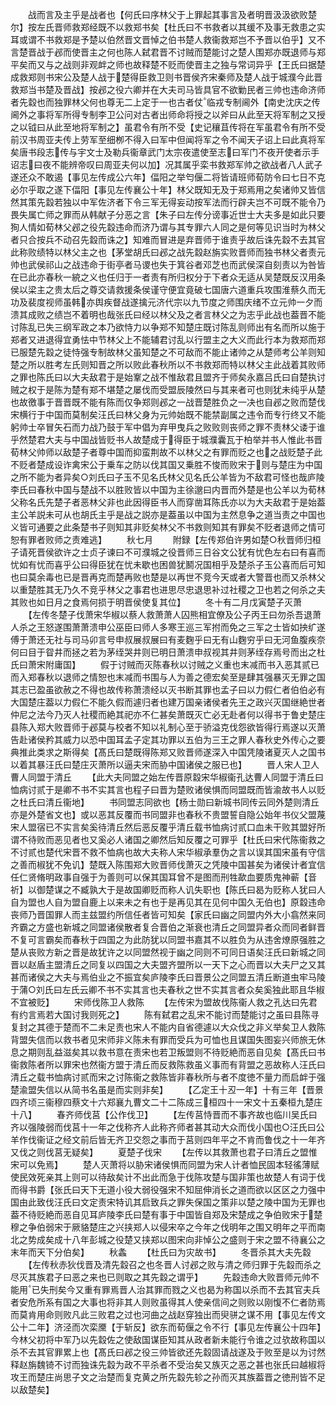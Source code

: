 <!-- { "loadSidebar": true } -->
　　战而言及主乎是战者也【何氏曰序林父于上罪起其事言及者明晋汲汲欲败楚尔】按左氏晋师救郑经既不以救郑书矣【杜氏曰不书救者以其缓不及事无救患之实耳或谓不书救郑是予楚以伯然晋文晋悼之伯书楚人救衞救郑岂不予晋以伯乎】又不言楚晋战于邲而使晋主之何也陈人弑君晋不讨贼而楚能讨之楚人围郑亦既退师与郑平矣而又与之战则非观衅之师也故释楚不贬而使晋主之独与常词异乎【王氏曰据楚成救郑则书宋公及楚人战于楚得臣救卫则书晋侯齐宋秦师及楚人战于城濮今此晋救郑当书楚及晋战】按邲之役六卿并在大夫司马皆具官不欲勦民者三帅也违命济师者先縠也而独罪林父何也尊无二上定于一也古者仗临戎专制阃外【南史沈庆之传阃外之事将军所得专制李卫公问对古者出师命将授之以斧曰从此至天将军制之又授之以钺曰从此至地将军制之】虽君令有所不受【史记穰苴传将在军虽君令有所不受前汉书周亚夫传上劳军至细栁不得入曰军中但闻将军之令不闻天子诏上曰此真将军矣唐书段志传与宇文士及勒兵衞章武门太宗夜遣使至志曰军门不夜开使者示手诏志曰夜不能辨帝叹曰周亚夫何以加】况其属乎栾书救郑军帅之欲战者八人武子遂还众不敢遏【事见左传成公六年】偪阳之举匄偃二将皆请班师荀防令曰七日不克必尔乎取之遂下偪阳【事见左传襄公十年】林父既知无及于郑焉用之矣诸帅又皆信然其策先縠若独以中军佐济者下令三军无得妄动按军法而行辟夫岂不可既不能令乃畏失属亡师之罪而从韩献子分恶之言【朱子曰左传分谤事近世士大夫多是如此只要狥人情如荀林父邲之役先縠违命而济乃谓与其专罪六人同之是何等见识当时为林父者只合按兵不动召先縠而诛之】知难而冒进是弃晋师于谁责乎故后诛先縠不去其官此称败绩特以林父主之也【茅堂胡氏曰邲之战先縠赵旃实败晋师而独书林父者责元帅也武侯祁山之战违命于街亭者马谡也失于箕谷者邓芝也而武侯深自刻责以为咎皆在已此亦春秋一綂之义也任归于一者责有所归权分于下者众无适从吴楚既反汉用条侯以梁主之贵太后之尊交请救援条侯谨守便宜竟破七国唐六道重兵攻围淮蔡久而无功及裴度视师虽韩亦舆疾督战遂擒元济代宗以九节度之师围庆绪不立元帅一夕而溃其成败之绩岂不着明也哉张氏曰经以林父及之者言林父之为志乎此战也葢晋不能讨陈乱已失三纲军政之本乃欲恃力以争郑不知楚庄既讨陈乱则师出有名而所以施于郑者又进退得宜勇怯中节林父上不能辅君讨乱以行盟主之大义而此行本为救郑而郑已服楚先縠之徒恃强专制故林父虽知楚之不可敌而不能止诸帅之从楚师考公羊则知楚之所以胜考左氏则知晋之所以败此春秋所以不书救郑而特以林父主此战着其败师之罪也陈氏曰以大夫敌君于是始鞌之战不惟敌君且盟齐于师矣永嘉吕氏曰自楚执讨贼之权于是陈为楚有郑不堪楚之屡伐而受盟辰陵然曰与其来者可也则犹未纯乎从楚也故徼事于晋晋既不能有陈而仅争郑则邲之一战晋楚胜负之一决也自邲之败而楚伐宋横行于中国而莫制矣汪氏曰林父身为元帅始既不能禁副属之违令而专行终又不能躬帅士卒冒矢石而力战乃鼓于军中倡为弃甲曳兵之败败则丧师之罪不责林父诿于谁乎然楚君大夫与中国战皆贬书人故楚成于得臣于城濮囊瓦于柏举并书人惟此书晋荀林父帅师以敌楚子者尊中国而抑蛮荆故不以林父之有罪而贬之也之战贬楚子此不贬者楚成设诈禽宋公于乗车之防以伐其国又乗胜不悛而败宋于则与楚庄为中国之所不能为者异矣○刘氏曰子玉不见名氏林父见名氏公羊皆为不敌君可怪也哉庐陵李氏曰春秋中国与楚战不以胜败皆以中国为主徐邈曰内晋而外楚是也公羊以为荀林父称名氏先楚子者恶林父非也此因得臣书人而穿凿耳陈氏亦以为大夫敌君于是始葢主公羊説未可从也胡氏主乎是战之説亦是葢虽以中国为主然息争之道当责之中国也义皆可通要之此条楚书子则知其非贬矣林父不书救则知其有罪矣不贬者退师之情可恕有罪者败师之责难逃】
　　秋七月
　　附録【左传郑伯许男如楚○秋晋师归桓子请死晋侯欲许之士贞子谏曰不可濮城之役晋师三日谷文公犹有忧色左右曰有喜而忧如有忧而喜乎公曰得臣犹在忧未歇也困兽犹鬭况国相乎及楚杀子玉公喜而后可知也曰莫余毒也已是晋再克而楚再败也楚是以再世不竞今天或者大警晋也而又杀林父以重楚胜其无乃久不竞乎林父之事君也进思尽忠退思补过社稷之卫也若之何杀之夫其败也如日月之食焉何损于明晋侯使复其位】
　　冬十有二月戊寅楚子灭萧
　　【左传冬楚子伐萧宋华椒以蔡人救萧萧人囚熊相宜僚及公子丙王曰勿杀吾退萧人杀之王怒遂围萧萧溃申公巫臣曰师人多寒王巡三军拊而免之三军之士皆如抰纩遂傅于萧还无社与司马卯言号申叔展叔展曰有麦麴乎曰无有山麴穷乎曰无河鱼腹疾奈何曰目于眢井而拯之若为茅绖哭井则已明日萧溃申叔视其井则茅绖存焉号而出之杜氏曰萧宋附庸国】
　　假于讨贼而灭陈春秋以讨贼之义重也末减而书入恶其贰已而入郑春秋以退师之情恕也末减而书围与人为善之德宏矣至是肆其强暴灭无罪之国其志已盈虽欲赦之不得也故传称萧溃经以灭书断其罪也孟子曰以力假仁者伯伯必有大国楚庄葢以力假仁不能久假而遽归者也建万国亲诸侯者先王之政兴灭国继絶世者仲尼之法今乃灭人社稷而絶其祀亦不仁甚矣萧既灭亡必无赴者何以得书于鲁史楚庄县陈入郑大败晋师于邲莫与校者不知以礼制心至于骄溢克伐怨欲皆得行焉遂以灭萧告赴诸侯矜其威力以恐中国耳孟子定其功罪以五伯为三王之罪人春秋史外传心之要典推此类求之斯得矣【髙氏曰楚既得陈郑又败晋师遂深入中国凭陵诸夏灭人之国书以着其暴汪氏曰楚庄灭萧所以逼夫宋而胁中国诸侯之服已也】
　　晋人宋人卫人曹人同盟于清丘
　　【此大夫同盟之始左传晋原縠宋华椒衞孔达曹人同盟于清丘曰恤病讨贰于是卿不书不实其言也程子曰晋为楚败诸侯惧而同盟既而皆渝故书人以贬之杜氏曰清丘衞地】
　　书同盟志同欲也【杨士勋曰新城书同传云同外楚则清丘亦是外楚省文也】或以恶其反覆而书同盟非也春秋不贵盟誓自隐公始年书仪父盟蔑宋人盟宿已不实言矣奚待清丘然后恶反覆乎清丘载书恤病讨贰口血未干败其盟好所谓不待败而恶见者也又奚必人诸国之卿然后知反覆之可罪乎【杜氏曰宋代陈衞救之不讨贰也楚代宋晋不救不恤病也故大夫称人宋华椒承羣伪之言以误其国宋虽有守信之善而椒犹不免讥】楚既入陈围郑大败晋师伐萧灭之凭陵中国甚矣为诸侯计者宜信任仁贤脩明政事自强于为善则可以保其国耳曾不是图而刑牲歃血要质鬼神蕲【音祈】以御楚谋之不臧孰大于是故国卿贬而称人讥失职也【陈氏曰曷为贬称人犹曰人自为盟也人自为盟自鹿上以来未之有也于是再见其在见何中国久无伯也】原縠违命丧师乃晋国罪人而主兹盟约所信任者皆可知矣【家氏曰幽之同盟内外大小翕然来同齐霸之方盛也新城之同盟诸侯散者复合晋伯之渐衰也清丘之同盟异者众而同者鲜晋不复可言霸矣而春秋于四国之为此防犹以同盟书嘉其不以胜负为从违舍燎原强胜之楚从丧败方新之晋是故犹许之以同盟然视于幽之同则不可同日语矣汪氏曰新城之同晋以赵盾主盟清丘之同复以四国之大夫盟齐盟所以一天下之心而晋以大夫尸之又其甚而诸侯之大夫与焉伯业之不振宜矣庐陵李氏曰晋景公之同盟五清丘断道虫牢马陵于蒲○刘氏曰左氏云卿不书不实其言也夫春秋之世不实其言者众矣奚独此耶且华椒不宜被贬】
　　宋师伐陈卫人救陈
　　【左传宋为盟故伐陈衞人救之孔达曰先君有约言焉若大国讨我则死之】
　　陈有弑君之乱宋不能讨而楚能讨之虽曰县陈寻复封之其德于楚而不二未足责也宋人不能内自省德遽以大众伐之非义举矣卫人救陈背盟失信而以救书者见宋师非义陈未有罪而受兵为可恤也且谋国失图妄兴师旅无休息之期则乱益滋矣其以救书意在责宋也若卫叛盟则不待贬絶而恶自见矣【髙氏曰书衞救陈者所以罪宋也然衞方盟于清丘而反救陈救虽义事而有背盟之恶故称人汪氏曰清丘之载书恤病讨贰而宋之讨陈衞之救陈皆非春秋所与者不度徳不量力而启衅于强楚渝盟失信以从简书名虽是而实则非矣】
　　【乙定王十丒一年】十有三年【晋景四齐顷三衞穆四蔡文十六郑襄九曹文二十二陈成三桓四十一宋文十五秦桓九楚庄十八】
　　春齐师伐莒【公作伐卫】
　　【左传莒恃晋而不事齐故也临川吴氏曰齐以强陵弱而伐莒十一年之伐称齐人此称齐师者甚其动大众而伐小国也○汪氏曰公羊作伐衞证之经文前后皆无齐卫交怨之事而于莒则四年平之不肯而鲁伐之十一年齐又伐之则伐莒无疑矣】
　　夏楚子伐宋
　　【左传以其救萧也君子曰清丘之盟惟宋可以免焉】
　　楚人灭萧将以胁宋诸侯惧而同盟为宋人计者恤民固本轻徭薄赋使民效死亲其上则可以待敌矣计不出此而急于伐陈攻楚与国非策也故楚人有词于伐而得书爵【张氏曰天下无道小役大弱役强宋不知屈伸消长之道而欲以区区之力强中国由此致伐汪氏曰文定责宋特讥其启致兵之罪失保国之策非以楚之陵中国为无罪也葢不待贬絶而恶自见耳庐陵李氏曰楚有事于中国皆自郑及宋楚成之争伯败宋于楚穆之争伯弱宋于厥貉楚庄之兴挟郑人以侵宋卒之今年之伐明年之围又明年之平而南北之势成矣成十八年彭城之役楚又挟郑以图宋向非悼公之盛则于宋之盟不待襄公之末年而天下分伯矣】
　　秋螽
　　【杜氏曰为灾故书】
　　冬晋杀其大夫先縠
　　【左传秋赤狄伐晋及清先縠召之也冬晋人讨邲之败与清之师归罪于先縠而杀之尽灭其族君子曰恶之来也已则取之其先縠之谓乎】
　　先縠违命大败晋师元帅不能用已失刑矣今又重有罪焉晋人治其罪而戮之义也曷为称国以杀而不去其官夫兵者安危所系有国之大事也将非其人则败虽得其人使亲信间之则败以刚愎不仁者防焉而莫肯用命则败凡此三败君之过也河曲之战赵穿独出而臾骈之谋不用【事见左传文公十二年】济泾而次栾黡【于斩反】欲东而荀偃之令不行【事见左传襄公十四年】今林父初将中军乃以先縠佐之使敌国谋臣知其从政者新未能行令谁之过欤故称国以杀不去其官罪累上也【髙氏曰邲之役三帅皆欲还先縠固请战遂及于败至是以为讨然释赵旃魏锜不讨而独诛先縠为政不平杀者不受治矣又族灭之恶之甚也张氏曰越椒将攻王而楚庄尚思子文之治楚而复克黄之所先縠先轸之孙而灭其族葢晋之徳刑皆不足以敌楚矣】
